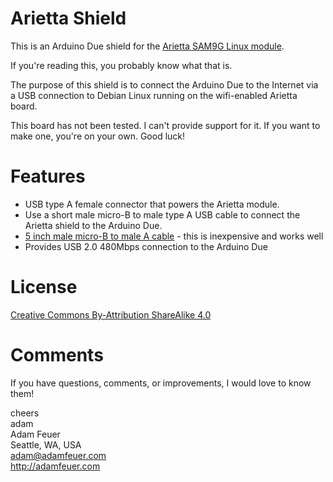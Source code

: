 Arietta Shield
==============

This is an Arduino Due shield for the 
[Arietta SAM9G Linux module](http://www.acmesystems.it/arietta).

If you're reading this, you probably know what that is.

The purpose of this shield is to connect the Arduino Due to the Internet
via a USB connection to Debian Linux running on the wifi-enabled Arietta board.

This board has not been tested. I can't provide support for it.
If you want to make one, you're on your own. Good luck!


Features
========

* USB type A female connector that powers the Arietta module.
* Use a short male micro-B to male type A USB cable to connect the Arietta shield to the Arduino Due.
 * [5 inch male micro-B to male A cable](http://www.amazon.com/gp/product/B00JX1260Y/) - this is inexpensive and works well
 * Provides USB 2.0 480Mbps connection to the Arduino Due


License
=======

[Creative Commons By-Attribution ShareAlike 4.0](https://creativecommons.org/licenses/by-sa/4.0/)


Comments
========

If you have questions, comments, or improvements, I would love to know them!

cheers <br>
adam <br>
Adam Feuer <br>
Seattle, WA, USA <br>
adam@adamfeuer.com <br>
http://adamfeuer.com <br>


